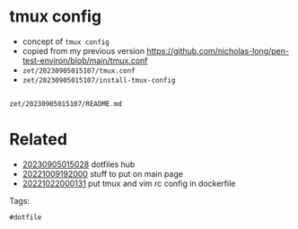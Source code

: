 # tmux config

- concept of `tmux config`
- copied from my previous version https://github.com/nicholas-long/pen-test-environ/blob/main/tmux.conf
- `zet/20230905015107/tmux.conf`
- `zet/20230905015107/install-tmux-config`

```
```

` zet/20230905015107/README.md `

# Related

- [20230905015028](/zet/20230905015028/README.md) dotfiles hub
- [20221009192000](/zet/20221009192000/README.md) stuff to put on main page
- [20221022000131](/zet/20221022000131/README.md) put tmux and vim rc config in dockerfile

Tags:

    #dotfile
